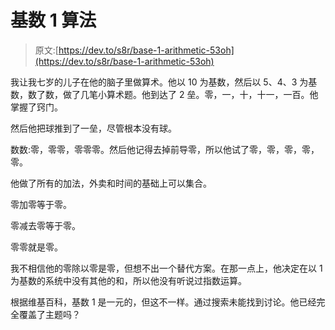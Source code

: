 # 基数 1 算法

> 原文:[https://dev.to/s8r/base-1-arithmetic-53oh](https://dev.to/s8r/base-1-arithmetic-53oh)

我让我七岁的儿子在他的脑子里做算术。他以 10 为基数，然后以 5、4、3 为基数，数了数，做了几笔小算术题。他到达了 2 垒。零，一，十，十一，一百。他掌握了窍门。

然后他把球推到了一垒，尽管根本没有球。

数数:零，零零，零零零。然后他记得去掉前导零，所以他试了零，零，零，零，零。

他做了所有的加法，外卖和时间的基础上可以集合。

零加零等于零。

零减去零等于零。

零零就是零。

我不相信他的零除以零是零，但想不出一个替代方案。在那一点上，他决定在以 1 为基数的系统中没有其他的和，所以他没有听说过指数运算。

根据维基百科，基数 1 是一元的，但这不一样。通过搜索未能找到讨论。他已经完全覆盖了主题吗？